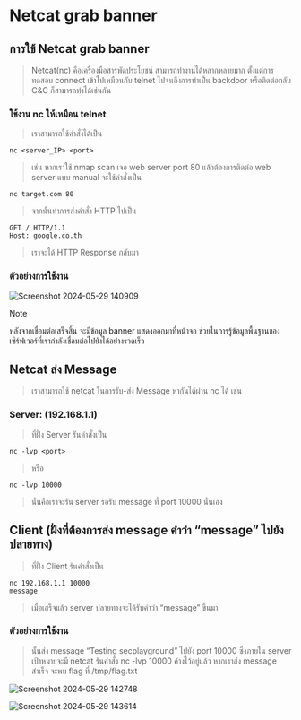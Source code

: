 # Netcat grab banner

## การใช้ Netcat grab banner

> Netcat(nc) คือเครื่องมือสารพัดประโยชน์  สามารถทำงานได้หลากหลายมาก ตั้งแต่การทดสอบ connect เข้าไปเหมือนกับ telnet ไปจนถึงการทำเป็น backdoor หรือติดต่อกลับ C&C ก็สามารถทำได้เช่นกัน

### ใช้งาน nc ให้เหมือน telnet

> เราสามารถใช้คำสั่งได้เป็น

```
nc <server_IP> <port>
```
> เช่น หากเราใช้ nmap scan เจอ web server port 80 แล้วต้องการติดต่อ web server แบบ manual จะใช้คำสั่งเป็น

```
nc target.com 80
```

> จากนั้นทำการส่งคำสั่ง  HTTP ไปเป็น

```
GET / HTTP/1.1
Host: google.co.th
```

> เราจะได้ HTTP Response กลับมา

### ตัวอย่างการใช้งาน

![Screenshot 2024-05-29 140909](https://github.com/Atiwitch15101/Netcat/assets/159407312/fe7d71ec-8d9e-450b-ab87-f631de7fff02)

> [!NOTE]
> หลังจากเชื่อมต่อเสร็จสิ้น จะมีข้อมูล banner แสดงออกมาที่หน้าจอ ช่วยในการรู้ข้อมูลพื้นฐานของเซิร์ฟเวอร์ที่เรากำลังเชื่อมต่อไปยังได้อย่างรวดเร็ว

## Netcat ส่ง Message

> เราสามารถใช้ netcat ในการรับ-ส่ง Message หากันได้ผ่าน nc ได้ เช่น

### Server: (192.168.1.1)

> ที่ฝั่ง Server รันคำสั่งเป็น

```
nc -lvp <port>
```

> หรือ

```
nc -lvp 10000
```

> นั่นคือเราจะรัน server รอรับ message ที่ port 10000 นั่นเอง

## Client (ฝั่งที่ต้องการส่ง message คำว่า “message” ไปยังปลายทาง)

> ที่ฝั่ง Client รันคำสั่งเป็น

```
nc 192.168.1.1 10000
message
```

> เมื่อเสร็จแล้ว server ปลายทางจะได้รับคำว่า “message” ขึ้นมา

### ตัวอย่างการใช้งาน

> นั้นส่ง message “Testing secplayground” ไปยัง port 10000 ซึ่งภายใน server เป้าหมายจะมี netcat รันคำสั่ง nc -lvp 10000 ค้างไว้อยู่แล้ว หากเราส่ง message สำเร็จ จะพบ flag ที่ /tmp/flag.txt

![Screenshot 2024-05-29 142748](https://github.com/Atiwitch15101/Netcat/assets/159407312/0c683c03-1948-4623-a29d-8a95c1606cfe)

![Screenshot 2024-05-29 143614](https://github.com/Atiwitch15101/Netcat/assets/159407312/43bfde72-4c2d-4e6e-9b88-4e949574efdb)
